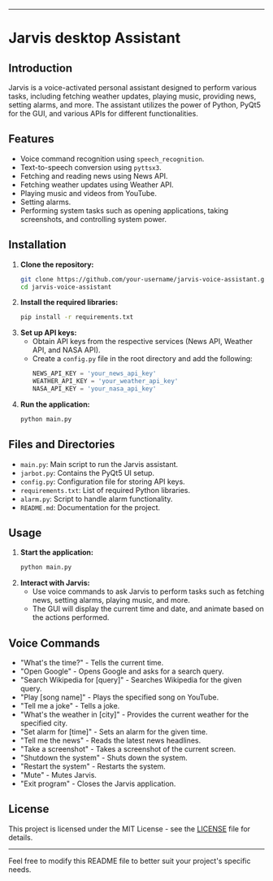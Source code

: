 
---

# Jarvis desktop Assistant

## Introduction
Jarvis is a voice-activated personal assistant designed to perform various tasks, including fetching weather updates, playing music, providing news, setting alarms, and more. The assistant utilizes the power of Python, PyQt5 for the GUI, and various APIs for different functionalities.

## Features
- Voice command recognition using `speech_recognition`.
- Text-to-speech conversion using `pyttsx3`.
- Fetching and reading news using News API.
- Fetching weather updates using Weather API.
- Playing music and videos from YouTube.
- Setting alarms.
- Performing system tasks such as opening applications, taking screenshots, and controlling system power.

## Installation
1. **Clone the repository:**
   ```bash
   git clone https://github.com/your-username/jarvis-voice-assistant.git
   cd jarvis-voice-assistant
   ```
2. **Install the required libraries:**
   ```bash
   pip install -r requirements.txt
   ```
3. **Set up API keys:**
   - Obtain API keys from the respective services (News API, Weather API, and NASA API).
   - Create a `config.py` file in the root directory and add the following:
     ```python
     NEWS_API_KEY = 'your_news_api_key'
     WEATHER_API_KEY = 'your_weather_api_key'
     NASA_API_KEY = 'your_nasa_api_key'
     ```
4. **Run the application:**
   ```bash
   python main.py
   ```

## Files and Directories
- `main.py`: Main script to run the Jarvis assistant.
- `jarbot.py`: Contains the PyQt5 UI setup.
- `config.py`: Configuration file for storing API keys.
- `requirements.txt`: List of required Python libraries.
- `alarm.py`: Script to handle alarm functionality.
- `README.md`: Documentation for the project.

## Usage
1. **Start the application:**
   ```bash
   python main.py
   ```
2. **Interact with Jarvis:**
   - Use voice commands to ask Jarvis to perform tasks such as fetching news, setting alarms, playing music, and more.
   - The GUI will display the current time and date, and animate based on the actions performed.

## Voice Commands
- "What's the time?" - Tells the current time.
- "Open Google" - Opens Google and asks for a search query.
- "Search Wikipedia for [query]" - Searches Wikipedia for the given query.
- "Play [song name]" - Plays the specified song on YouTube.
- "Tell me a joke" - Tells a joke.
- "What's the weather in [city]" - Provides the current weather for the specified city.
- "Set alarm for [time]" - Sets an alarm for the given time.
- "Tell me the news" - Reads the latest news headlines.
- "Take a screenshot" - Takes a screenshot of the current screen.
- "Shutdown the system" - Shuts down the system.
- "Restart the system" - Restarts the system.
- "Mute" - Mutes Jarvis.
- "Exit program" - Closes the Jarvis application.

## License
This project is licensed under the MIT License - see the [LICENSE](LICENSE) file for details.

---

Feel free to modify this README file to better suit your project's specific needs.
